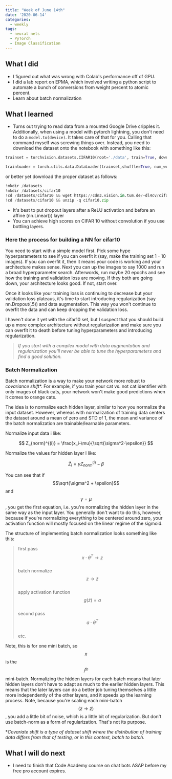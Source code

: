 ```yaml
---
title: "Week of June 14th"
date: '2020-06-14'
categories:
  - weekly
tags:
  - neural nets
  - PyTorch
  - Image Classification
---
```


## What I did

- I figured out what was wrong with Colab's performance off of GPU.
- I did a lab report on EPMA, which involved writing a python script to automate a bunch of conversions from weight percent to atomic percent.
- Learn about batch normalization

## What I learned

- Turns out trying to read data from a mounted Google Drive cripples it. Additionally, when using a model with pytorch lightning, you don't need to do a ```model.to(device)```. It takes care of that for you. Calling that command myself was screwing things over. Instead, you need to download the dataset onto the notebook with something like this:

```python
trainset = torchvision.datasets.CIFAR10(root='./data', train=True, download=True, transform=my_transform)

trainloader = torch.utils.data.DataLoader(trainset,shuffle=True, num_workers=2)
```

or better yet download the proper dataset as follows:

```python
!mkdir /datasets
!mkdir /datasets/cifar10
!cd /datasets/cifar10 && wget https://cdn3.vision.in.tum.de/~dl4cv/cifar10.zip --no-check-certificate
!cd /datasets/cifar10 && unzip -q cifar10.zip
```

- It's best to put dropout layers after a ReLU activation and before an affine (nn.Linear()) layer
- You can achieve high scores on CIFAR 10 without convolution if you use bottling layers.

### **Here the process for building a NN for cifar10**

You need to start with a simple model first. Pick some hype
hyperparameters to see if you can overfit it (say, make the training set 1 - 10 images). If you can overfit it, then it means your code is working and your architecture makes sense. Next you can up the images to say 1000 and run a broad hyperparameter search. Afterwords, run maybe 20 epochs and see how the training and validation loss are moving. If they both are going down, your architecture looks good. If not, start over.

Once it looks like your training loss is continuing to decrease but your validation loss plateaus, it's time to start introducing regularization (say nn.Dropout(.5)) and data augmentation. This way you won't continue to overfit the data and can keep dropping the validation loss.

I haven't done it yet with the cifar10 set, but I suspect that you should build up a more complex architecture without regularization and make sure you can overfit it to death before tuning hyperparameters and introducing regularization.

>*If you start with a complex model with data augmentation and regularization you'll never be able to tune the hyperparameters and find a good solution.*

### **Batch Normalization**

Batch normalization is a way to make your network more robust to *covariance shift**. For example, if you train your cat vs. not cat identifier with only images of black cats, your network won't make good predictions when it comes to orange cats.

The idea is to normalize each hidden layer, similar to how you normalize the input dataset. However, whereas with normalization of training data centers the dataset around a mean of zero and STD of 1, the mean and variance of the batch normalization are trainable/learnable parameters.

Normalize input data i like:

$$
Z_{norm}^{(i)} = \frac{x_i-\mu}{\sqrt{\sigma^2-\epsilon}}
$$

Normalize the values for hidden layer l like:

$$
\widetilde{Z}_i = \gamma Z_{norm}^{(i)} - \beta
$$

You can see that if $$\sqrt{\sigma^2 + \epsilon}$$ and $$\gamma = \mu$$, you get the first equation, i.e. you're normalizing the hidden layer in the same way as the input layer. You generally don't want to do this, however, because if you're normalizing everything to be centered around zero, your activation function will mostly focused on the linear regime of the sigmoid.

The structure of implementing batch normalization looks something like this:

>first pass \
>$$x \cdot \theta^T \rightarrow z$$ \
> batch normalize \
>$$z \rightarrow \widetilde{z}$$ \
>apply activation function \
>$$g(\widetilde{z}) = a$$ \
>second pass\
>$$a \cdot \theta^T$$ \
> etc.

Note, this is for one mini batch, so $$x$$ is the $$i^{th}$$ mini-batch. Normalizing the hidden layers for each batch means that later hidden layers don't have to adapt as much to the earlier hidden layers. This means that the later layers can do a better job tuning themselves a little more independently of the other layers, and it speeds up the learning process. Note, because you're scaling each mini-batch $$(z \rightarrow \widetilde{z})$$, you add a little bit of noise, which is a little bit of regularization. But don't use batch-norm as a form of regularization. That's not its purpose.

**Covariate shift is a type of dataset shift where the distribution of training data differs from that of testing, or in this context, batch to batch.*

## What I will do next

- I need to finish that Code Academy course on chat bots ASAP before my free pro account expires.
